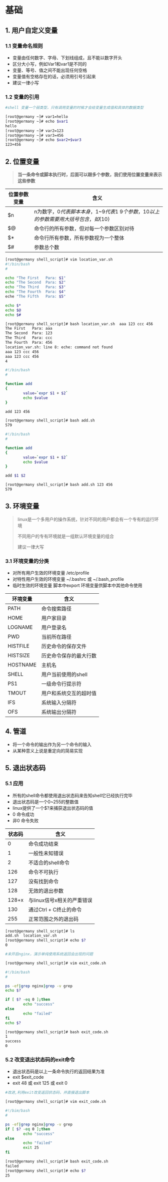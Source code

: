 # 基础

## 1. 用户自定义变量

### 1.1 变量命名规则

- 变量由任何数字、字母、下划线组成，且不能以数字开头
- 区分大小写，例如Var1和var1是不同的
- 变量、等号、值之间不能出现任何空格
- 变量值有空格存在的话，必须用引号引起来
- 建议一律小写

### 1.2 变量的引用

```bash
#shell 变量一个弱类型，只有调用变量的时候才会给变量生成值和具体的数据类型

[root@germany ~]# var1=hello
[root@germany ~]# echo $var1
hello
[root@germany ~]# var2=123
[root@germany ~]# var3=456
[root@germany ~]# echo $var2+$var3
123+456
```

## 2. 位置变量

>**当一条命令或脚本执行时，后面可以跟多个参数，我们使用位置变量来表示这些参数**

| 位置参数变量 | 含义                                                         |
| ------------ | ------------------------------------------------------------ |
| $n           | n为数字，$0代表脚本本身，$1~$9代表1~9个参数，10以上的参数需要用大括号包含，如${10} |
| $@           | 命令行的所有参数，但对每一个参数区别对待                     |
| $*           | 命令行所有参数，所有参数视为一个整体                         |
| $#           | 参数总个数                                                   |

```bash
[root@germany shell_script]# vim location_var.sh 
#!/bin/bash
#

echo "The First   Para: $1"
echo "The Second  Para: $2"
echo "The Third   Para: $3"
echo "The Fourth  Para: $4"
eche "The Fifth   Para: $5"

echo $*
echo $@
echo $#

[root@germany shell_script]# bash location_var.sh  aaa 123 ccc 456
The First   Para: aaa
The Second  Para: 123
The Third   Para: ccc
The Fourth  Para: 456
location_var.sh: line 8: eche: command not found
aaa 123 ccc 456
aaa 123 ccc 456
4
```

```bash
#!/bin/bash
#

function add
{
        value=`expr $1 + $2`
        echo $value
}

add 123 456

[root@germany shell_script]# bash add.sh
579
```



```bash
#!/bin/bash
#

function add
{
        value=`expr $1 + $2`
        echo $value
}

add $1 $2

[root@germany shell_script]# bash add.sh 123 456
579
```

## 3. 环境变量

>linux是一个多用户的操作系统，针对不同的用户都会有一个专有的运行环境
>
>不同用户的专有环境就是一组默认环境变量的组合
>
>建议一律大写

### 3.1 环境变量的分类

- 对所有用户生效的环境变量	/etc/profile
- 对特性用户生效的环境变量    ~/.bashrc 或 ~/.bash_profile
- 临时生效的环境变量               脚本中export 环境变量供脚本中其他命令使用

| 环境变量 | 含义                   |
| -------- | ---------------------- |
| PATH     | 命令搜索路径           |
| HOME     | 用户家目录             |
| LOGNAME  | 用户登录名             |
| PWD      | 当前所在路径           |
| HISTFILE | 历史命令的保存文件     |
| HISTSIZE | 历史命令保存的最大行数 |
| HOSTNAME | 主机名                 |
| SHELL    | 用户当前使用的shell    |
| PS1      | 一级命令行提示符       |
| TMOUT    | 用户和系统交互的超时值 |
| IFS      | 系统输入分隔符         |
| OFS      | 系统输出分隔符         |

## 4. 管道

- 将一个命令的输出作为另一个命令的输入
- 从某种意义上说是重定向的简易实现

## 5. 退出状态码

### 5.1 应用

- 所有的shell命令都使用退出状态码来告知shell它已经执行完毕
- 退出状态码是一个0~255的整数值
- linux提供了一个$?来捕获退出状态码的值
- 0       命令成功
- 非0   命令失败

| 状态码 | 含义                       |
| ------ | -------------------------- |
| 0      | 命令成功结束               |
| 1      | 一般性未知错误             |
| 2      | 不适合的shell命令          |
| 126    | 命令不可执行               |
| 127    | 没有找到命令               |
| 128    | 无效的退出参数             |
| 128+x  | 与linux信号x相关的严重错误 |
| 130    | 通过Ctrl + C终止的命令     |
| 255    | 正常范围之外的退出码       |

```bash
[root@germany shell_script]# ls
add.sh  location_var.sh
[root@germany shell_script]# echo $?
0
```

```bash
#未开启nginx，演示单纯使用系统返回会出现的问题

[root@germany shell_script]# vim exit_code.sh

#!/bim/bash
#

ps -ef|grep nginx|grep -v grep
echo $?

if [ $? -eq 0 ];then
        echo "success"
else
        echo "failed"
fi
echo $?

[root@germany shell_script]# bash exit_code.sh 
1
success
0
```

### 5.2 改变退出状态码的exit命令

- 退出状态码是以上一条命令执行的返回结果为准
- exit $exit_code
- exit 48 或 exit 125 或 exit 0

```bash
#改进,利用exit改变返回状态码，并直接退出脚本

[root@germany shell_script]# vim exit_code.sh

#!/bim/bash
#

ps -ef|grep nginx|grep -v grep
if [ $? -eq 0 ];then
        echo "success"
else
        echo "failed"
        exit 25
fi

[root@germany shell_script]# bash exit_code.sh 
failed
[root@germany shell_script]# echo $?
25
```

